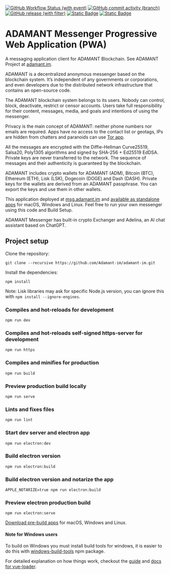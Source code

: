 [![GitHub Workflow Status (with event)](https://img.shields.io/github/actions/workflow/status/adamant-im/adamant-im/dev.yml)](https://github.com/Adamant-im/adamant-im/actions/workflows/dev.yml) [![GitHub commit activity (branch)](https://img.shields.io/github/commit-activity/m/Adamant-im/adamant-im?color=24bd13)](https://github.com/Adamant-im/adamant-im/graphs/commit-activity) [![GitHub release (with filter)](https://img.shields.io/github/v/release/adamant-im/adamant-im?color=24bd13)](https://github.com/Adamant-im/adamant-im/releases) [![Static Badge](https://img.shields.io/badge/Slack-brightgreen?logo=slack&logoColor=white&labelColor=fa8f02&color=grey&link=https%3A%2F%2Fjoin.slack.com%2Ft%2Fadamant-im%2Fshared_invite%2Fzt-3n32uqh3-TmTM4qPAKcp3PzrPMtKETQ)](https://join.slack.com/t/adamant-im/shared_invite/zt-3n32uqh3-TmTM4qPAKcp3PzrPMtKETQ) [![Static Badge](https://img.shields.io/badge/Twitter-brightgreen?logo=x&logoColor=white&labelColor=blue&color=grey&link=https%3A%2F%2Ftwitter.com%2Fadamant_im)](https://twitter.com/adamant_im)

# ADAMANT Messenger Progressive Web Application (PWA)

A messaging application client for ADAMANT Blockchain. See ADAMANT Project at [adamant.im](https://adamant.im).

ADAMANT is a decentralized anonymous messenger based on the blockchain system. It’s independent of any governments or corporations, and even developers due to the distributed network infrastructure that contains an open-source code.

The ADAMANT blockchain system belongs to its users. Nobody can control, block, deactivate, restrict or censor accounts. Users take full responsibility for their content, messages, media, and goals and intentions of using the messenger.

Privacy is the main concept of ADAMANT: neither phone numbers nor emails are required. Apps have no access to the contact list or geotags, IPs are hidden from chatters and paranoids can use [Tor app](http://adamant6457join2rxdkr2y7iqatar7n4n72lordxeknj435i4cjhpyd.onion).

All the messages are encrypted with the Diffie-Hellman Curve25519, Salsa20, Poly1305 algorithms and signed by SHA-256 + Ed25519 EdDSA. Private keys are never transferred to the network. The sequence of messages and their authenticity is guaranteed by the blockchain.

ADAMANT includes crypto wallets for ADAMANT (ADM), Bitcoin (BTC), Ethereum (ETH), Lisk (LSK), Dogecoin (DOGE) and Dash (DASH). Private keys for the wallets are derived from an ADAMANT passphrase. You can export the keys and use them in other wallets.

This application deployed at [msg.adamant.im](https://msg.adamant.im) and [available as standalone apps](https://adamant.im/#adm-apps) for macOS, Windows and Linux. Feel free to run your own messenger using this code and Build Setup.

ADAMANT Messenger has built-in crypto Exchanger and Adelina, an AI chat assistant based on ChatGPT.

## Project setup

Clone the repository:

```
git clone --recursive https://github.com/Adamant-im/adamant-im.git
```

Install the dependencies:

```
npm install
```

Note: Lisk libraries may ask for specific Node.js version, you can ignore this with `npm install --ignore-engines`.

### Compiles and hot-reloads for development

```
npm run dev
```

### Compiles and hot-reloads self-signed https-server for development

```
npm run https
```

### Compiles and minifies for production

```
npm run build
```

### Preview production build locally

```
npm run serve
```

### Lints and fixes files

```
npm run lint
```

### Start dev server and electron app

```
npm run electron:dev
```

### Build electron version

```
npm run electron:build
```

### Build electron version and notarize the app

```
APPLE_NOTARIZE=true npm run electron:build
```

### Preview electron production build

```
npm run electron:serve
```

[Download pre-build apps](https://adamant.im/#adm-apps) for macOS, Windows and Linux.

#### Note for Windows users

To build on Windows you must install build tools for windows, it is easier to do this with [windows-build-tools](https://github.com/felixrieseberg/windows-build-tools) npm package.

For detailed explanation on how things work, checkout the [guide](http://vuejs-templates.github.io/webpack/) and [docs for vue-loader](http://vuejs.github.io/vue-loader).

